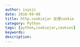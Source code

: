 ```yaml
---
author: ivyxjc
date: 2016-04-08
title: http.cookiejar 处理cookie
category: Python
tags: [python,cookiejar,cookies]
keywords:
description:
---
```


